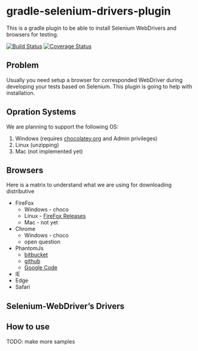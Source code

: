 # gradle-selenium-drivers-plugin
This is a gradle plugin to be able to install Selenium WebDrivers and browsers for testing.    
     
[![Build Status](https://travis-ci.org/zhurlik/gradle-selenium-drivers-plugin.svg?branch=master)](https://travis-ci.org/zhurlik/gradle-selenium-drivers-plugin)
[![Coverage Status](https://coveralls.io/repos/github/zhurlik/gradle-selenium-drivers-plugin/badge.svg?branch=master)](https://coveralls.io/repos/github/zhurlik/gradle-selenium-drivers-plugin)    

## Problem
Usually you need setup a browser for corresponded WebDriver during developing your tests based on Selenium.
This plugin is going to help with installation. 

## Opration Systems
We are planning to support the following OS:
1. Windows (requires [chocolatey.org](https://chocolatey.org/docs/installation) and Admin privileges)
2. Linux (unzipping)
3. Mac (not implemented yet)

## Browsers
Here is a matrix to understand what we are using for downloading distributive    
* FireFox    
  - Windows - choco
  - Linux - [FireFox Releases](https://ftp.mozilla.org/pub/firefox/releases/)
  - Mac - not yet
* Chrome
  - Windows - choco
  - open question
* PhantomJs
  - [bitbucket](https://bitbucket.org/ariya/phantomjs/downloads/)
  - [github](https://github.com/ariya/phantomjs/releases/)
  - [Google Code](https://code.google.com/archive/p/phantomjs/downloads)
* IE
* Edge
* Safari    

## Selenium-WebDriver’s Drivers

## How to use
TODO: make more samples

